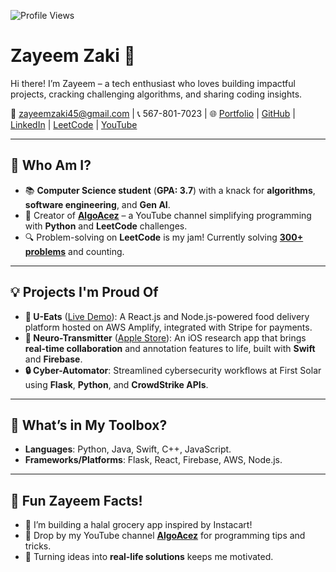 ![Profile Views](https://komarev.com/ghpvc/?username=ZayeemZaki&style=flat-square&color=blue)

# **Zayeem Zaki** 🚀  
Hi there! I’m Zayeem – a tech enthusiast who loves building impactful projects, cracking challenging algorithms, and sharing coding insights.  

📧 [zayeemzaki45@gmail.com](mailto:zayeemzaki45@gmail.com) | 📞 567-801-7023 | 🌐 [Portfolio](https://zayeemzaki.github.io/my-portfolio/) | [GitHub](https://github.com/ZayeemZaki/) | [LinkedIn](https://www.linkedin.com/in/zayeem-zaki/) | [LeetCode](https://leetcode.com/u/zayeem_zaki/) | [YouTube](https://www.youtube.com/@AlgoAcez)  

---

## 🌟 **Who Am I?**  
- 📚 **Computer Science student** (**GPA: 3.7**) with a knack for **algorithms**, **software engineering**, and **Gen AI**.  
- 🎥 Creator of **[AlgoAcez](https://www.youtube.com/@AlgoAcez)** – a YouTube channel simplifying programming with **Python** and **LeetCode** challenges.  
- 🔍 Problem-solving on **LeetCode** is my jam! Currently solving **[300+ problems](https://leetcode.com/u/zayeem_zaki/)** and counting.  

---

## 💡 **Projects I'm Proud Of**  
- **🍔 U-Eats** ([Live Demo](https://main.d20ukwqpkslt8j.amplifyapp.com/)): A React.js and Node.js-powered food delivery platform hosted on AWS Amplify, integrated with Stripe for payments.  
- **🧠 Neuro-Transmitter** ([Apple Store](https://apps.apple.com/us/app/neuro-transmitter/id6463495879)): An iOS research app that brings **real-time collaboration** and annotation features to life, built with **Swift** and **Firebase**.  
- **🔒 Cyber-Automator**: Streamlined cybersecurity workflows at First Solar using **Flask**, **Python**, and **CrowdStrike APIs**.  

---

## 🔧 **What’s in My Toolbox?**  
- **Languages**: Python, Java, Swift, C++, JavaScript.  
- **Frameworks/Platforms**: Flask, React, Firebase, AWS, Node.js.  

---

## 🎉 **Fun Zayeem Facts!**  
- 🚀 I’m building a halal grocery app inspired by Instacart!  
- 💬 Drop by my YouTube channel **[AlgoAcez](https://www.youtube.com/@AlgoAcez)** for programming tips and tricks.  
- 🧩 Turning ideas into **real-life solutions** keeps me motivated.  
